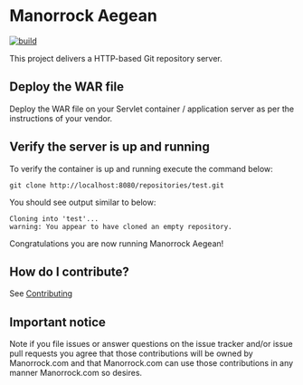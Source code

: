# Manorrock Aegean

[![build](https://github.com/manorrock/aegean/actions/workflows/build.yml/badge.svg)](https://github.com/manorrock/aegean/actions/workflows/build.yml)

This project delivers a HTTP-based Git repository server.

## Deploy the WAR file

Deploy the WAR file on your Servlet container / application server as per the
instructions of your vendor.

## Verify the server is up and running

To verify the container is up and running execute the command below:

```
git clone http://localhost:8080/repositories/test.git
```

You should see output similar to below:

```
Cloning into 'test'...
warning: You appear to have cloned an empty repository.
```

Congratulations you are now running Manorrock Aegean!

## How do I contribute?

See [Contributing](CONTRIBUTING.md)

## Important notice

Note if you file issues or answer questions on the issue tracker and/or issue 
pull requests you agree that those contributions will be owned by Manorrock.com
and that Manorrock.com can use those contributions in any manner Manorrock.com
so desires.
